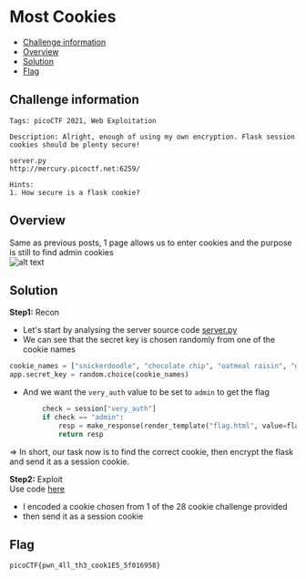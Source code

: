 # Most Cookies
- [Challenge information](#challenge-information)
- [Overview](#overview)
- [Solution](#solution)
- [Flag](#flag)
## Challenge information
```text
Tags: picoCTF 2021, Web Exploitation

Description: Alright, enough of using my own encryption. Flask session cookies should be plenty secure!

server.py
http://mercury.picoctf.net:6259/

Hints:
1. How secure is a flask cookie?
```
## Overview
Same as previous posts, 1 page allows us to enter cookies and the purpose is still to find admin cookies  
![alt text](/CTF/picoCTF/Static/Images/Cookies/image10.png)
## Solution
**Step1:** Recon  
* Let's start by analysing the server source code [server.py](/CTF/picoCTF/Static/Code/Cookies/Most_Cookies/Most_Cookies.py)  
* We can see that the secret key is chosen randomly from one of the cookie names
```python
cookie_names = ["snickerdoodle", "chocolate chip", "oatmeal raisin", "gingersnap", "shortbread", "peanut butter", "whoopie pie", "sugar", "molasses", "kiss", "biscotti", "butter", "spritz", "snowball", "drop", "thumbprint", "pinwheel", "wafer", "macaroon", "fortune", "crinkle", "icebox", "gingerbread", "tassie", "lebkuchen", "macaron", "black and white", "white chocolate macadamia"]
app.secret_key = random.choice(cookie_names)
```  
* And we want the `very_auth` value to be set to `admin` to get the flag
```python
		check = session["very_auth"]
		if check == "admin":
			resp = make_response(render_template("flag.html", value=flag_value, title=title))
			return resp
```  
=> In short, our task now is to find the correct cookie, then encrypt the flask and send it as a session cookie.  
  
**Step2:** Exploit  
Use code [here](/CTF/picoCTF/Static/Code/Cookies/Most_Cookies/Solution.py)
* I encoded a cookie chosen from 1 of the 28 cookie challenge provided  
* then send it as a session cookie  
## Flag
`picoCTF{pwn_4ll_th3_cook1E5_5f016958}`
